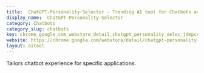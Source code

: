 ```yaml
---
title:  ChatGPT-Personality-Selector - Trending AI tool for Chatbots and best alternatives
display_name:  ChatGPT-Personality-Selector
category: Chatbots
category_slug: chatbots
key: chrome_google_com_webstore_detail_chatgpt_personality_selec_jdmpccdlif
website: https://chrome.google.com/webstore/detail/chatgpt-personality-selec/jdmpccdlifdkhniemenfmieffkdblahk
layout: aitool
---
```


Tailors chatbot experience for specific applications.
